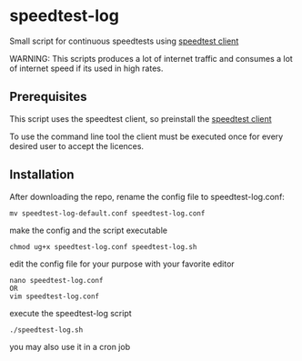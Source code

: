 # speedtest-log
Small script for continuous speedtests using [speedtest client](https://www.speedtest.net/)

WARNING: This scripts produces a lot of internet traffic and consumes a lot of internet speed if its used in high rates.

## Prerequisites
This script uses the speedtest client, so preinstall the [speedtest client](https://www.speedtest.net/apps/cli)

To use the command line tool the client must be executed once for every desired user to accept the licences.

## Installation
After downloading the repo, rename the config file to speedtest-log.conf:
```
mv speedtest-log-default.conf speedtest-log.conf
```

make the config and the script executable
```
chmod ug+x speedtest-log.conf speedtest-log.sh
```

edit the config file for your purpose with your favorite editor
```
nano speedtest-log.conf
OR
vim speedtest-log.conf
```

execute the speedtest-log script
```
./speedtest-log.sh
```

you may also use it in a cron job
